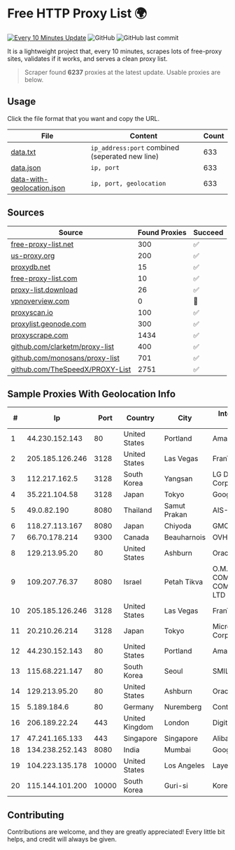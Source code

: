 
# Free HTTP Proxy List 🌍

[![Every 10 Minutes Update](https://github.com/mertguvencli/http-proxy-list/actions/workflows/main.yml/badge.svg?branch=main)](https://github.com/mertguvencli/http-proxy-list/actions/workflows/main.yml)
![GitHub](https://img.shields.io/github/license/mertguvencli/http-proxy-list)
![GitHub last commit](https://img.shields.io/github/last-commit/mertguvencli/http-proxy-list)

It is a lightweight project that, every 10 minutes, scrapes lots of free-proxy sites, validates if it works, and serves a clean proxy list.


> Scraper found **6237** proxies at the latest update. Usable proxies are below.

## Usage

Click the file format that you want and copy the URL.


|File|Content|Count|
|----|-------|-----|
|[data.txt](https://raw.githubusercontent.com/mertguvencli/http-proxy-list/main/proxy-list/data.txt)|`ip_address:port` combined (seperated new line)|633|
|[data.json](https://raw.githubusercontent.com/mertguvencli/http-proxy-list/main/proxy-list/data.json)|`ip, port`|633|
|[data-with-geolocation.json](https://raw.githubusercontent.com/mertguvencli/http-proxy-list/main/proxy-list/data-with-geolocation.json)|`ip, port, geolocation`|633|

## Sources

|Source|Found Proxies|Succeed|
|------|-------------|-------|
|[free-proxy-list.net](https://free-proxy-list.net)|300|✅|
|[us-proxy.org](https://www.us-proxy.org)|200|✅|
|[proxydb.net](http://proxydb.net)|15|✅|
|[free-proxy-list.com](https://free-proxy-list.com/?page=&port=&type%5B%5D=http&type%5B%5D=https&up_time=0&search=Search)|10|✅|
|[proxy-list.download](https://www.proxy-list.download/HTTP)|26|✅|
|[vpnoverview.com](https://vpnoverview.com/privacy/anonymous-browsing/free-proxy-servers)|0|🚫|
|[proxyscan.io](https://www.proxyscan.io)|100|✅|
|[proxylist.geonode.com](https://proxylist.geonode.com/api/proxy-list?limit=300&page=1&sort_by=lastChecked&sort_type=desc&protocols=http,https)|300|✅|
|[proxyscrape.com](https://api.proxyscrape.com/v2/?request=displayproxies&protocol=http&timeout=10000&country=all&ssl=all&anonymity=all)|1434|✅|
|[github.com/clarketm/proxy-list](https://raw.githubusercontent.com/clarketm/proxy-list/master/proxy-list-raw.txt)|400|✅|
|[github.com/monosans/proxy-list](https://raw.githubusercontent.com/monosans/proxy-list/main/proxies/http.txt)|701|✅|
|[github.com/TheSpeedX/PROXY-List](https://raw.githubusercontent.com/TheSpeedX/PROXY-List/master/http.txt)|2751|✅|


## Sample Proxies With Geolocation Info

|#|Ip|Port|Country|City|Internet Service Provider|
|-|--|----|-------|----|-------------------------|
|1|44.230.152.143|80|United States|Portland|Amazon.com, Inc.|
|2|205.185.126.246|3128|United States|Las Vegas|FranTech Solutions|
|3|112.217.162.5|3128|South Korea|Yangsan|LG DACOM Corporation|
|4|35.221.104.58|3128|Japan|Tokyo|Google LLC|
|5|49.0.82.190|8080|Thailand|Samut Prakan|AIS-Fibre|
|6|118.27.113.167|8080|Japan|Chiyoda|GMO Internet, Inc.|
|7|66.70.178.214|9300|Canada|Beauharnois|OVH SAS|
|8|129.213.95.20|80|United States|Ashburn|Oracle Corporation|
|9|109.207.76.37|8080|Israel|Petah Tikva|O.M.C. COMPUTERS & COMMUNICATIONS LTD|
|10|205.185.126.246|3128|United States|Las Vegas|FranTech Solutions|
|11|20.210.26.214|3128|Japan|Tokyo|Microsoft Corporation|
|12|44.230.152.143|80|United States|Portland|Amazon.com, Inc.|
|13|115.68.221.147|80|South Korea|Seoul|SMILESERV|
|14|129.213.95.20|80|United States|Ashburn|Oracle Corporation|
|15|5.189.184.6|80|Germany|Nuremberg|Contabo GmbH|
|16|206.189.22.24|443|United Kingdom|London|DigitalOcean, LLC|
|17|47.241.165.133|443|Singapore|Singapore|Alibaba.com LLC|
|18|134.238.252.143|8080|India|Mumbai|Google LLC|
|19|104.223.135.178|10000|United States|Los Angeles|LayerHost|
|20|115.144.101.200|10000|South Korea|Guri-si|Korea Telecom|



## Contributing

Contributions are welcome, and they are greatly appreciated! Every
little bit helps, and credit will always be given.

